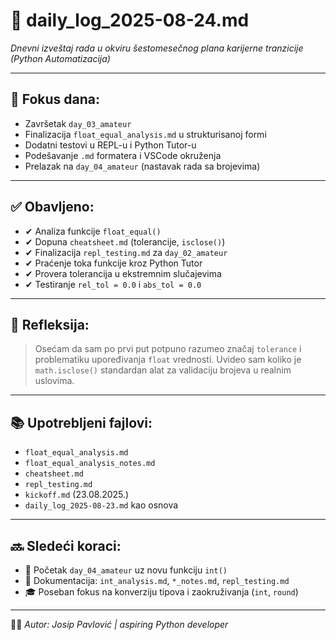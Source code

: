 # 📅 daily_log_2025-08-24.md

_Dnevni izveštaj rada u okviru šestomesečnog plana karijerne tranzicije (Python Automatizacija)_

---

## 📍 Fokus dana:

- Završetak `day_03_amateur`
- Finalizacija `float_equal_analysis.md` u strukturisanoj formi
- Dodatni testovi u REPL-u i Python Tutor-u
- Podešavanje `.md` formatera i VSCode okruženja
- Prelazak na `day_04_amateur` (nastavak rada sa brojevima)

---

## ✅ Obavljeno:

- ✔ Analiza funkcije `float_equal()`
- ✔ Dopuna `cheatsheet.md` (tolerancije, `isclose()`)
- ✔ Finalizacija `repl_testing.md` za `day_02_amateur`
- ✔ Praćenje toka funkcije kroz Python Tutor
- ✔ Provera tolerancija u ekstremnim slučajevima
- ✔ Testiranje `rel_tol = 0.0` i `abs_tol = 0.0`

---

## 🔁 Refleksija:

> Osećam da sam po prvi put potpuno razumeo značaj `tolerance` i problematiku upoređivanja `float` vrednosti. Uvideo sam koliko je `math.isclose()` standardan alat za validaciju brojeva u realnim uslovima.

---

## 📚 Upotrebljeni fajlovi:

- `float_equal_analysis.md`
- `float_equal_analysis_notes.md`
- `cheatsheet.md`
- `repl_testing.md`
- `kickoff.md` (23.08.2025.)
- `daily_log_2025-08-23.md` kao osnova

---

## 🔜 Sledeći koraci:

- 🎯 Početak `day_04_amateur` uz novu funkciju `int()`
- 📘 Dokumentacija: `int_analysis.md`, `*_notes.md`, `repl_testing.md`
- 🎓 Poseban fokus na konverziju tipova i zaokruživanja (`int`, `round`)

---

👨‍💻 _Autor: Josip Pavlović | aspiring Python developer_
